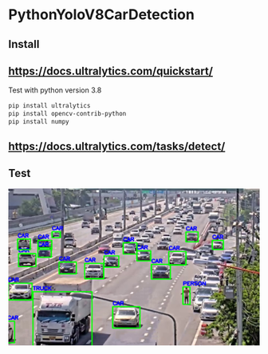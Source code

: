 # PythonYoloV8CarDetection


## Install
## https://docs.ultralytics.com/quickstart/

Test with python version 3.8 
```
pip install ultralytics
pip install opencv-contrib-python
pip install numpy
```
## https://docs.ultralytics.com/tasks/detect/
## Test

![alt text](https://github.com/SurawutSukkum/PythonYoloV8Cardetection/blob/main/yolov_TEST.PNG?raw=true)


